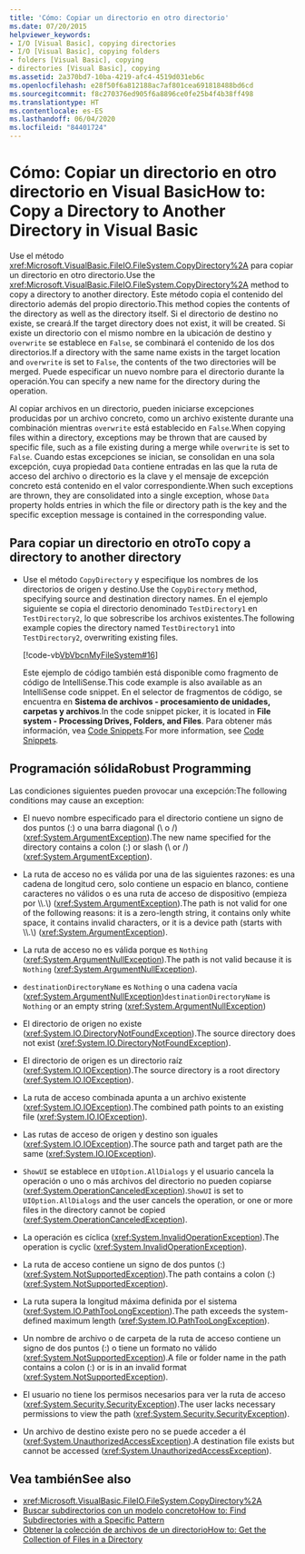 ```yaml
---
title: 'Cómo: Copiar un directorio en otro directorio'
ms.date: 07/20/2015
helpviewer_keywords:
- I/O [Visual Basic], copying directories
- I/O [Visual Basic], copying folders
- folders [Visual Basic], copying
- directories [Visual Basic], copying
ms.assetid: 2a370bd7-10ba-4219-afc4-4519d031eb6c
ms.openlocfilehash: e28f50f6a812188ac7af801cea691818488bd6cd
ms.sourcegitcommit: f8c270376ed905f6a8896ce0fe25b4f4b38ff498
ms.translationtype: HT
ms.contentlocale: es-ES
ms.lasthandoff: 06/04/2020
ms.locfileid: "84401724"
---
```

# <a name="how-to-copy-a-directory-to-another-directory-in-visual-basic"></a><span data-ttu-id="0940c-102">Cómo: Copiar un directorio en otro directorio en Visual Basic</span><span class="sxs-lookup"><span data-stu-id="0940c-102">How to: Copy a Directory to Another Directory in Visual Basic</span></span>

<span data-ttu-id="0940c-103">Use el método <xref:Microsoft.VisualBasic.FileIO.FileSystem.CopyDirectory%2A> para copiar un directorio en otro directorio.</span><span class="sxs-lookup"><span data-stu-id="0940c-103">Use the <xref:Microsoft.VisualBasic.FileIO.FileSystem.CopyDirectory%2A> method to copy a directory to another directory.</span></span> <span data-ttu-id="0940c-104">Este método copia el contenido del directorio además del propio directorio.</span><span class="sxs-lookup"><span data-stu-id="0940c-104">This method copies the contents of the directory as well as the directory itself.</span></span> <span data-ttu-id="0940c-105">Si el directorio de destino no existe, se creará.</span><span class="sxs-lookup"><span data-stu-id="0940c-105">If the target directory does not exist, it will be created.</span></span> <span data-ttu-id="0940c-106">Si existe un directorio con el mismo nombre en la ubicación de destino y `overwrite` se establece en `False`, se combinará el contenido de los dos directorios.</span><span class="sxs-lookup"><span data-stu-id="0940c-106">If a directory with the same name exists in the target location and `overwrite` is set to `False`, the contents of the two directories will be merged.</span></span> <span data-ttu-id="0940c-107">Puede especificar un nuevo nombre para el directorio durante la operación.</span><span class="sxs-lookup"><span data-stu-id="0940c-107">You can specify a new name for the directory during the operation.</span></span>

<span data-ttu-id="0940c-108">Al copiar archivos en un directorio, pueden iniciarse excepciones producidas por un archivo concreto, como un archivo existente durante una combinación mientras `overwrite` está establecido en `False`.</span><span class="sxs-lookup"><span data-stu-id="0940c-108">When copying files within a directory, exceptions may be thrown that are caused by specific file, such as a file existing during a merge while `overwrite` is set to `False`.</span></span> <span data-ttu-id="0940c-109">Cuando estas excepciones se inician, se consolidan en una sola excepción, cuya propiedad `Data` contiene entradas en las que la ruta de acceso del archivo o directorio es la clave y el mensaje de excepción concreto está contenido en el valor correspondiente.</span><span class="sxs-lookup"><span data-stu-id="0940c-109">When such exceptions are thrown, they are consolidated into a single exception, whose `Data` property holds entries in which the file or directory path is the key and the specific exception message is contained in the corresponding value.</span></span>

## <a name="to-copy-a-directory-to-another-directory"></a><span data-ttu-id="0940c-110">Para copiar un directorio en otro</span><span class="sxs-lookup"><span data-stu-id="0940c-110">To copy a directory to another directory</span></span>

- <span data-ttu-id="0940c-111">Use el método `CopyDirectory` y especifique los nombres de los directorios de origen y destino.</span><span class="sxs-lookup"><span data-stu-id="0940c-111">Use the `CopyDirectory` method, specifying source and destination directory names.</span></span> <span data-ttu-id="0940c-112">En el ejemplo siguiente se copia el directorio denominado `TestDirectory1` en `TestDirectory2`, lo que sobrescribe los archivos existentes.</span><span class="sxs-lookup"><span data-stu-id="0940c-112">The following example copies the directory named `TestDirectory1` into `TestDirectory2`, overwriting existing files.</span></span>

    [!code-vb[VbVbcnMyFileSystem#16](~/samples/snippets/visualbasic/VS_Snippets_VBCSharp/VbVbcnMyFileSystem/VB/Class1.vb#16)]

    <span data-ttu-id="0940c-113">Este ejemplo de código también está disponible como fragmento de código de IntelliSense.</span><span class="sxs-lookup"><span data-stu-id="0940c-113">This code example is also available as an IntelliSense code snippet.</span></span> <span data-ttu-id="0940c-114">En el selector de fragmentos de código, se encuentra en **Sistema de archivos - procesamiento de unidades, carpetas y archivos**.</span><span class="sxs-lookup"><span data-stu-id="0940c-114">In the code snippet picker, it is located in **File system - Processing Drives, Folders, and Files**.</span></span> <span data-ttu-id="0940c-115">Para obtener más información, vea [Code Snippets](/visualstudio/ide/code-snippets).</span><span class="sxs-lookup"><span data-stu-id="0940c-115">For more information, see [Code Snippets](/visualstudio/ide/code-snippets).</span></span>

## <a name="robust-programming"></a><span data-ttu-id="0940c-116">Programación sólida</span><span class="sxs-lookup"><span data-stu-id="0940c-116">Robust Programming</span></span>

<span data-ttu-id="0940c-117">Las condiciones siguientes pueden provocar una excepción:</span><span class="sxs-lookup"><span data-stu-id="0940c-117">The following conditions may cause an exception:</span></span>

- <span data-ttu-id="0940c-118">El nuevo nombre especificado para el directorio contiene un signo de dos puntos (:) o una barra diagonal (\ o /) (<xref:System.ArgumentException>).</span><span class="sxs-lookup"><span data-stu-id="0940c-118">The new name specified for the directory contains a colon (:) or slash (\ or /) (<xref:System.ArgumentException>).</span></span>

- <span data-ttu-id="0940c-119">La ruta de acceso no es válida por una de las siguientes razones: es una cadena de longitud cero, solo contiene un espacio en blanco, contiene caracteres no válidos o es una ruta de acceso de dispositivo (empieza por \\\\.\\) (<xref:System.ArgumentException>).</span><span class="sxs-lookup"><span data-stu-id="0940c-119">The path is not valid for one of the following reasons: it is a zero-length string, it contains only white space, it contains invalid characters, or it is a device path (starts with \\\\.\\) (<xref:System.ArgumentException>).</span></span>

- <span data-ttu-id="0940c-120">La ruta de acceso no es válida porque es `Nothing` (<xref:System.ArgumentNullException>).</span><span class="sxs-lookup"><span data-stu-id="0940c-120">The path is not valid because it is `Nothing` (<xref:System.ArgumentNullException>).</span></span>

- <span data-ttu-id="0940c-121">`destinationDirectoryName` es `Nothing` o una cadena vacía (<xref:System.ArgumentNullException>)</span><span class="sxs-lookup"><span data-stu-id="0940c-121">`destinationDirectoryName` is `Nothing` or an empty string (<xref:System.ArgumentNullException>)</span></span>

- <span data-ttu-id="0940c-122">El directorio de origen no existe (<xref:System.IO.DirectoryNotFoundException>).</span><span class="sxs-lookup"><span data-stu-id="0940c-122">The source directory does not exist (<xref:System.IO.DirectoryNotFoundException>).</span></span>

- <span data-ttu-id="0940c-123">El directorio de origen es un directorio raíz (<xref:System.IO.IOException>).</span><span class="sxs-lookup"><span data-stu-id="0940c-123">The source directory is a root directory (<xref:System.IO.IOException>).</span></span>

- <span data-ttu-id="0940c-124">La ruta de acceso combinada apunta a un archivo existente (<xref:System.IO.IOException>).</span><span class="sxs-lookup"><span data-stu-id="0940c-124">The combined path points to an existing file (<xref:System.IO.IOException>).</span></span>

- <span data-ttu-id="0940c-125">Las rutas de acceso de origen y destino son iguales (<xref:System.IO.IOException>).</span><span class="sxs-lookup"><span data-stu-id="0940c-125">The source path and target path are the same (<xref:System.IO.IOException>).</span></span>

- <span data-ttu-id="0940c-126">`ShowUI` se establece en `UIOption.AllDialogs` y el usuario cancela la operación o uno o más archivos del directorio no pueden copiarse (<xref:System.OperationCanceledException>).</span><span class="sxs-lookup"><span data-stu-id="0940c-126">`ShowUI` is set to `UIOption.AllDialogs` and the user cancels the operation, or one or more files in the directory cannot be copied (<xref:System.OperationCanceledException>).</span></span>

- <span data-ttu-id="0940c-127">La operación es cíclica (<xref:System.InvalidOperationException>).</span><span class="sxs-lookup"><span data-stu-id="0940c-127">The operation is cyclic (<xref:System.InvalidOperationException>).</span></span>

- <span data-ttu-id="0940c-128">La ruta de acceso contiene un signo de dos puntos (:) (<xref:System.NotSupportedException>).</span><span class="sxs-lookup"><span data-stu-id="0940c-128">The path contains a colon (:) (<xref:System.NotSupportedException>).</span></span>

- <span data-ttu-id="0940c-129">La ruta supera la longitud máxima definida por el sistema (<xref:System.IO.PathTooLongException>).</span><span class="sxs-lookup"><span data-stu-id="0940c-129">The path exceeds the system-defined maximum length (<xref:System.IO.PathTooLongException>).</span></span>

- <span data-ttu-id="0940c-130">Un nombre de archivo o de carpeta de la ruta de acceso contiene un signo de dos puntos (:) o tiene un formato no válido (<xref:System.NotSupportedException>).</span><span class="sxs-lookup"><span data-stu-id="0940c-130">A file or folder name in the path contains a colon (:) or is in an invalid format (<xref:System.NotSupportedException>).</span></span>

- <span data-ttu-id="0940c-131">El usuario no tiene los permisos necesarios para ver la ruta de acceso (<xref:System.Security.SecurityException>).</span><span class="sxs-lookup"><span data-stu-id="0940c-131">The user lacks necessary permissions to view the path (<xref:System.Security.SecurityException>).</span></span>

- <span data-ttu-id="0940c-132">Un archivo de destino existe pero no se puede acceder a él (<xref:System.UnauthorizedAccessException>).</span><span class="sxs-lookup"><span data-stu-id="0940c-132">A destination file exists but cannot be accessed (<xref:System.UnauthorizedAccessException>).</span></span>

## <a name="see-also"></a><span data-ttu-id="0940c-133">Vea también</span><span class="sxs-lookup"><span data-stu-id="0940c-133">See also</span></span>

- <xref:Microsoft.VisualBasic.FileIO.FileSystem.CopyDirectory%2A>
- [<span data-ttu-id="0940c-134">Buscar subdirectorios con un modelo concreto</span><span class="sxs-lookup"><span data-stu-id="0940c-134">How to: Find Subdirectories with a Specific Pattern</span></span>](how-to-find-subdirectories-with-a-specific-pattern.md)
- [<span data-ttu-id="0940c-135">Obtener la colección de archivos de un directorio</span><span class="sxs-lookup"><span data-stu-id="0940c-135">How to: Get the Collection of Files in a Directory</span></span>](how-to-get-the-collection-of-files-in-a-directory.md)
